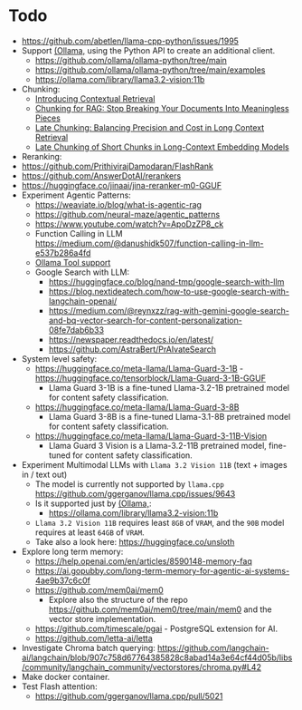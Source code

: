# Todo
- https://github.com/abetlen/llama-cpp-python/issues/1995
- Support [(Ollama,](https://github.com/ollama/ollama) using the Python API to create an additional client.
    - https://github.com/ollama/ollama-python/tree/main
    - https://github.com/ollama/ollama-python/tree/main/examples
    - https://ollama.com/library/llama3.2-vision:11b
- Chunking:
  - [Introducing Contextual Retrieval](https://www.anthropic.com/news/contextual-retrieval)
  - [Chunking for RAG: Stop Breaking Your Documents Into Meaningless Pieces](https://www.youtube.com/watch?v=trG5pjChAkM)
  - [Late Chunking: Balancing Precision and Cost in Long Context Retrieval](https://weaviate.io/blog/late-chunking)
  - [Late Chunking of Short Chunks in Long-Context Embedding Models](https://github.com/jina-ai/late-chunking)
- Reranking:
 - https://github.com/PrithivirajDamodaran/FlashRank
 - https://github.com/AnswerDotAI/rerankers
 - https://huggingface.co/jinaai/jina-reranker-m0-GGUF
- Experiment Agentic Patterns:
  - https://weaviate.io/blog/what-is-agentic-rag
  - https://github.com/neural-maze/agentic_patterns
  - https://www.youtube.com/watch?v=ApoDzZP8_ck
  - Function Calling in LLM https://medium.com/@danushidk507/function-calling-in-llm-e537b286a4fd
  - [Ollama Tool support](https://ollama.com/blog/tool-support)
  - Google Search with LLM:
    - https://huggingface.co/blog/nand-tmp/google-search-with-llm
    - https://blog.nextideatech.com/how-to-use-google-search-with-langchain-openai/
    - https://medium.com/@reynxzz/rag-with-gemini-google-search-and-bq-vector-search-for-content-personalization-08fe7dab6b33
    - https://newspaper.readthedocs.io/en/latest/
    - https://github.com/AstraBert/PrAIvateSearch
- System level safety:
  - https://huggingface.co/meta-llama/Llama-Guard-3-1B - https://huggingface.co/tensorblock/Llama-Guard-3-1B-GGUF
    - Llama Guard 3-1B is a fine-tuned Llama-3.2-1B pretrained model for content safety classification.
  - https://huggingface.co/meta-llama/Llama-Guard-3-8B
    - Llama Guard 3-8B is a fine-tuned Llama-3.1-8B pretrained model for content safety classification.
  - https://huggingface.co/meta-llama/Llama-Guard-3-11B-Vision
    - Llama Guard 3 Vision is a Llama-3.2-11B pretrained model, fine-tuned for content safety classification.
- Experiment Multimodal LLMs with `Llama 3.2 Vision 11B` (text + images in / text out)
  - The model is currently not supported by `llama.cpp` https://github.com/ggerganov/llama.cpp/issues/9643
  - Is it supported just by [(Ollama,](https://github.com/ollama/ollama):
    - https://ollama.com/library/llama3.2-vision:11b
  - `Llama 3.2 Vision 11B` requires least `8GB` of `VRAM`, and the `90B` model requires at least `64GB` of `VRAM`.
  - Take also a look here: https://huggingface.co/unsloth
- Explore long term memory:
  - https://help.openai.com/en/articles/8590148-memory-faq
  - https://ai.gopubby.com/long-term-memory-for-agentic-ai-systems-4ae9b37c6c0f
  - https://github.com/mem0ai/mem0
    - Explore also the structure of the repo https://github.com/mem0ai/mem0/tree/main/mem0 and the vector store implementation.
  - https://github.com/timescale/pgai - PostgreSQL extension for AI.
  - https://github.com/letta-ai/letta
- Investigate Chroma batch querying: https://github.com/langchain-ai/langchain/blob/907c758d67764385828c8abad14a3e64cf44d05b/libs/community/langchain_community/vectorstores/chroma.py#L42
- Make docker container.
- Test Flash attention:
  - https://github.com/ggerganov/llama.cpp/pull/5021
